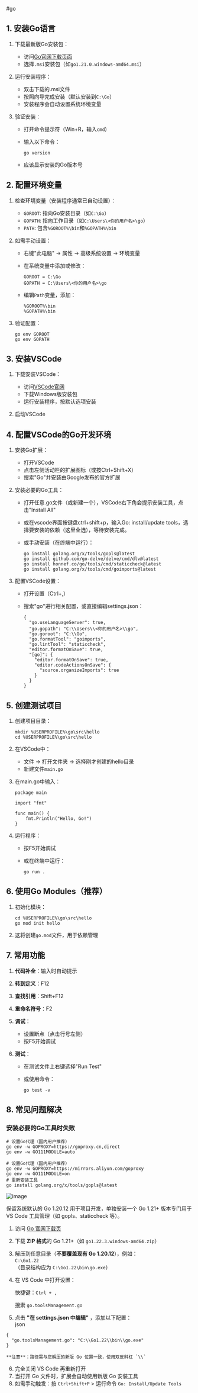 #go 

## 1. 安装Go语言

1. 下载最新版Go安装包：

    - 访问[Go官网下载页面](https://go.dev/dl/)
    - 选择`.msi`​安装包（如`go1.21.0.windows-amd64.msi`​）
2. 运行安装程序：

    - 双击下载的.msi文件
    - 按照向导完成安装（默认安装到`C:\Go`​）
    - 安装程序会自动设置系统环境变量
3. 验证安装：

    - 打开命令提示符（Win+R，输入`cmd`​）
    - 输入以下命令：

      ```
      go version
      ```
    - 应该显示安装的Go版本号

## 2. 配置环境变量

1. 检查环境变量（安装程序通常已自动设置）：

    - ​`GOROOT`​: 指向Go安装目录（如`C:\Go`​）
    - ​`GOPATH`​: 指向工作目录（如`C:\Users\<你的用户名>\go`​）
    - ​`PATH`​: 包含`%GOROOT%\bin`​和`%GOPATH%\bin`​
2. 如需手动设置：

    - 右键"此电脑" → 属性 → 高级系统设置 → 环境变量
    - 在系统变量中添加或修改：

      ```
      GOROOT = C:\Go
      GOPATH = C:\Users\<你的用户名>\go
      ```
    - 编辑`Path`​变量，添加：

      ```
      %GOROOT%\bin
      %GOPATH%\bin
      ```
3. 验证配置：

    ```
    go env GOROOT
    go env GOPATH
    ```

## 3. 安装VSCode

1. 下载安装VSCode：

    - 访问[VSCode官网](https://code.visualstudio.com/)
    - 下载Windows版安装包
    - 运行安装程序，按默认选项安装
2. 启动VSCode

## 4. 配置VSCode的Go开发环境

1. 安装Go扩展：

    - 打开VSCode
    - 点击左侧活动栏的扩展图标（或按Ctrl+Shift+X）
    - 搜索"Go"并安装由Google发布的官方扩展
2. 安装必要的Go工具：

    - 打开任意.go文件（或新建一个），VSCode右下角会提示安装工具，点击"Install All"
    - 或在vscode界面按键盘ctrl+shift+p，输入Go: install/update tools，选择要安装的依赖（这里全选），等待安装完成。
    - 或手动安装（在终端中运行）：

      ```
      go install golang.org/x/tools/gopls@latest
      go install github.com/go-delve/delve/cmd/dlv@latest
      go install honnef.co/go/tools/cmd/staticcheck@latest
      go install golang.org/x/tools/cmd/goimports@latest
      ```
3. 配置VSCode设置：

    - 打开设置（Ctrl+,）
    - 搜索"go"进行相关配置，或直接编辑settings.json：

      ```
      {
        "go.useLanguageServer": true,
        "go.gopath": "C:\\Users\\<你的用户名>\\go",
        "go.goroot": "C:\\Go",
        "go.formatTool": "goimports",
        "go.lintTool": "staticcheck",
        "editor.formatOnSave": true,
        "[go]": {
          "editor.formatOnSave": true,
          "editor.codeActionsOnSave": {
            "source.organizeImports": true
          }
        }
      }
      ```

## 5. 创建测试项目

1. 创建项目目录：

    ```
    mkdir %USERPROFILE%\go\src\hello
    cd %USERPROFILE%\go\src\hello
    ```
2. 在VSCode中：

    - 文件 → 打开文件夹 → 选择刚才创建的hello目录
    - 新建文件`main.go`​
3. 在main.go中输入：

    ```
    package main

    import "fmt"

    func main() {
        fmt.Println("Hello, Go!")
    }
    ```
4. 运行程序：

    - 按F5开始调试
    - 或在终端中运行：

      ```
      go run .
      ```

## 6. 使用Go Modules（推荐）

1. 初始化模块：

    ```
    cd %USERPROFILE%\go\src\hello
    go mod init hello
    ```
2. 这将创建`go.mod`​文件，用于依赖管理

## 7. 常用功能

1. **代码补全**：输入时自动提示
2. **转到定义**：F12
3. **查找引用**：Shift+F12
4. **重命名符号**：F2
5. **调试**：

    - 设置断点（点击行号左侧）
    - 按F5开始调试
6. **测试**：

    - 在测试文件上右键选择"Run Test"
    - 或使用命令：

      ```
      go test -v
      ```

## 8. 常见问题解决

### 安装必要的Go工具时失败

```
# 设置Go代理（国内用户推荐）
go env -w GOPROXY=https://goproxy.cn,direct
go env -w GO111MODULE=auto

# 设置Go代理（国内用户推荐）
go env -w GOPROXY=https://mirrors.aliyun.com/goproxy
go env -w GO111MODULE=on
# 重新安装工具
go install golang.org/x/tools/gopls@latest
```

![image](assets/image-20250529153933-5llne6q.png)​

保留系统默认的 Go 1.20.12 用于项目开发，单独安装一个 Go 1.21+ 版本专门用于 VS Code 工具管理（如 gopls、staticcheck 等）。

1. 访问 [Go 官网下载页](https://go.dev/dl/)
2. 下载 **ZIP 格式**的 Go 1.21+（如 `go1.22.3.windows-amd64.zip`​）
3. 解压到任意目录（**不要覆盖现有 Go 1.20.12**），例如：  
    ​`C:\Go1.22`​  
    （目录结构应为 `C:\Go1.22\bin\go.exe`​）
4. 在 VS Code 中打开设置：

    快捷键：`Ctrl + ,`​

    搜索 `go.toolsManagement.go`​

5. 点击  **"在 settings.json 中编辑"** ，添加以下配置：  
    json

```
{
  "go.toolsManagement.go": "C:\\Go1.22\\bin\\go.exe"
}
```

	**注意**：路径需与您解压的新版 Go 位置一致，使用双反斜杠 `\\`​

6. 完全关闭 VS Code 再重新打开
7. 当打开 Go 文件时，扩展会自动使用新版 Go 安装工具
8. 如需手动触发：按 `Ctrl+Shift+P`​ \> 运行命令 `Go: Install/Update Tools`​

‍
